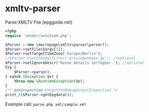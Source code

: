# xmltv-parser
Parse XMLTV File (epgguide.net)

```php
<?php
require 'vendor/autoload.php';

$Parser = new \macropage\xmltv\parser\parser();
$Parser->setFile($argv[1]);
$Parser->setTargetTimeZone('Europe/Berlin');
//$Parser->setChannelfilter('prosiebenmaxx.de'); //optional
$Parser->setIgnoreDescr('Keine Details verfügbar.'); //optional
try {
	$Parser->parse();
} catch (Exception $e) {
	throw new \RuntimeException($e);
}
/** @noinspection ForgottenDebugOutputInspection */
print_r($Parser->getEpgdata());
```

Example call: `parse.php xml/sample.xml`
